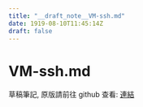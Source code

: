 ```yaml
---
title: "__draft_note__VM-ssh.md"
date: 1919-08-10T11:45:14Z
draft: false
---
```


# VM-ssh.md

草稿筆記, 原版請前往 github 查看: [連結](https://github.com/tinghaolai/just-random-note/blob/master/google-cloud/VM-ssh.md)